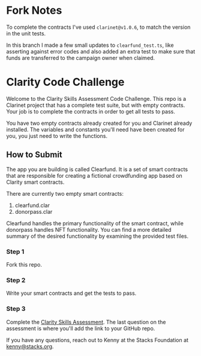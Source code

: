 # Fork Notes
To complete the contracts I've used `clarinet@v1.0.6`, to match the version in the unit tests.

In this branch I made a few small updates to `clearfund_test.ts`, like asserting against error codes and also added an extra test to make sure that funds are transferred to the campaign owner when claimed.

# Clarity Code Challenge
Welcome to the Clarity Skills Assessment Code Challenge. This repo is a Clarinet project that has a complete test suite, but with empty contracts. Your job is to complete the contracts in order to get all tests to pass.

You have two empty contracts already created for you and Clarinet already installed. The variables and constants you'll need have been created for you, you just need to write the functions.

## How to Submit
The app you are building is called Clearfund. It is a set of smart contracts that are responsible for creating a fictional crowdfunding app based on Clarity smart contracts.

There are currently two empty smart contracts:

1. clearfund.clar
2. donorpass.clar

Clearfund handles the primary functionality of the smart contract, while donorpass handles NFT functionality. You can find a more detailed summary of the desired functionality by examining the provided test files.

### Step 1
Fork this repo.

### Step 2
Write your smart contracts and get the tests to pass.

### Step 3
Complete the [Clarity Skills Assessment](https://blocksurvey.io/survey/t/18877abb-942f-42b8-8fa4-c68d7c04165b/r/o). The last question on the assessment is where you'll add the link to your GitHub repo.

If you have any questions, reach out to Kenny at the Stacks Foundation at kenny@stacks.org.

